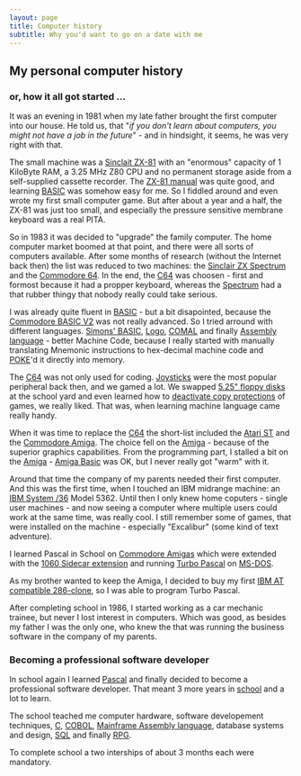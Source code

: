 ```yaml
---
layout: page
title: Computer history
subtitle: Why you'd want to go on a date with me
---
```

## My personal computer history

### or, how it all got started ...

It was an evening in 1981 when my late father brought the first computer into our house. He told us, that "*if you don't learn about computers, you might not have a job in the future*" - and in hindsight, it seems, he was very right with that.

The small machine was a [Sinclait ZX-81](https://en.wikipedia.org/wiki/ZX81) with an "enormous" capacity of 1 KiloByte RAM, a 3.25 MHz Z80 CPU and no permanent storage aside from a self-supplied cassette recorder. The [ZX-81 manual](http://www.retro8bitcomputers.co.uk/Content/downloads/manuals/zx81-basic-manual.pdf) was quite good, and learning [BASIC](https://en.wikipedia.org/wiki/BASIC) was somehow easy for me. So I fiddled around and even wrote my first small computer game. But after about a year and a half, the ZX-81 was just too small, and especially the pressure sensitive membrane keyboard was a real PITA.

So in 1983 it was decided to "upgrade" the family computer. The home computer market boomed at that point, and there were all sorts of computers available. After some months of research (without the Internet back then) the list was reduced to two machines: the [Sinclair ZX Spectrum](https://en.wikipedia.org/wiki/ZX_Spectrum) and the [Commodore 64](https://en.wikipedia.org/wiki/Commodore_64). In the end, the [C64](https://en.wikipedia.org/wiki/Commodore_64) was choosen - first and formost because it had a propper keyboard, whereas the [Spectrum](https://en.wikipedia.org/wiki/ZX_Spectrum) had a that rubber thingy that nobody really could take serious. 

I was already quite fluent in [BASIC](https://en.wikipedia.org/wiki/BASIC) - but a bit disapointed, because the [Commodore BASIC V2](https://en.wikipedia.org/wiki/Commodore_BASIC) was not really advanced. So I tried arround with different languages. [Simons' BASIC](https://en.wikipedia.org/wiki/Simons%27_BASIC), [Logo](https://en.wikipedia.org/wiki/Logo_(programming_language)), [COMAL](https://en.wikipedia.org/wiki/COMAL) and finally [Assembly language](https://en.wikipedia.org/wiki/Assembly_language) - better Machine Code, because I really started with manually translating Mnemonic instructions to hex-decimal machine code and [POKE](https://en.wikipedia.org/wiki/PEEK_and_POKE)'d it directly into memory.

The [C64](https://en.wikipedia.org/wiki/Commodore_64) was not only used for coding. [Joysticks](https://en.wikipedia.org/wiki/Atari_CX40_joystick) were the most popular peripheral back then, and we gamed a lot. We swapped [5.25" floppy disks](https://en.wikipedia.org/wiki/Floppy_disk) at the school yard and even learned how to [deactivate copy protections](https://en.wikipedia.org/wiki/Software_cracking) of games, we really liked. That was, when learning machine language came really handy.

When it was time to replace the [C64](https://en.wikipedia.org/wiki/Commodore_64) the short-list included the [Atari ST](https://en.wikipedia.org/wiki/Atari_ST) and the [Commodore Amiga](https://en.wikipedia.org/wiki/Amiga_1000). The choice fell on the [Amiga](https://en.wikipedia.org/wiki/Amiga_1000) - because of the superior graphics capabilities. From the programming part, I stalled a bit on the [Amiga](https://en.wikipedia.org/wiki/Amiga_1000) - [Amiga Basic](https://en.wikipedia.org/wiki/Amiga_Basic) was OK, but I never really got "warm" with it. 

Around that time the company of my parents needed their first computer. And this was the first time, when I touched an IBM midrange machine: an [IBM System /36](https://en.wikipedia.org/wiki/IBM_System/36) Model 5362. Until then I only knew home coputers - single user machines - and now seeing a computer where multiple users could work at the same time, was really cool. I still remember some of games, that were installed on the machine - especially "Excalibur" (some kind of text adventure).

I learned Pascal in School on [Commodore Amigas](https://en.wikipedia.org/wiki/Amiga_1000) which were extended with the [1060 Sidecar extension](https://en.wikipedia.org/wiki/Amiga_Sidecar) and running [Turbo Pascal](https://en.wikipedia.org/wiki/Turbo_Pascal) on [MS-DOS](https://en.wikipedia.org/wiki/MS-DOS). 


As my brother wanted to keep the Amiga, I decided to buy my first [IBM AT](https://en.wikipedia.org/wiki/IBM_Personal_Computer_AT) [compatible 286-clone](https://en.wikipedia.org/wiki/IBM_PC_compatible), so I was able to program Turbo Pascal.



After completing school in 1986, I started working as a car mechanic trainee, but never I lost interest in computers. Which was good, as besides my father I was the only one, who knew the  that was running the business software in the company of my parents. 

### Becoming a professional software developer

In school again I learned [Pascal](https://en.wikipedia.org/wiki/Turbo_Pascal) and finally decided to become a professional software developer. That meant 3 more years in [school](https://www.bsz-wiesau.de/informatik-campus) and a lot to learn. 

The school teached me computer hardware, software developement techniques, [C](https://en.wikipedia.org/wiki/C_(programming_language)), [COBOL](https://en.wikipedia.org/wiki/COBOL), [Mainframe Assembly language](https://en.wikipedia.org/wiki/IBM_Basic_assembly_language_and_successors), database systems and design, [SQL](https://en.wikipedia.org/wiki/SQL) and finally [RPG](https://en.wikipedia.org/wiki/IBM_RPG). 

To complete school a two interships of about 3 months each were mandatory. 
